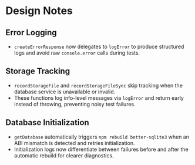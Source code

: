 # Design Notes

## Error Logging

- `createErrorResponse` now delegates to `logError` to produce structured logs and avoid raw `console.error` calls during tests.

## Storage Tracking

- `recordStorageFile` and `recordStorageFileSync` skip tracking when the database service is unavailable or invalid.
- These functions log info-level messages via `logError` and return early instead of throwing, preventing noisy test failures.

## Database Initialization

- `getDatabase` automatically triggers `npm rebuild better-sqlite3` when an ABI mismatch is detected and retries initialization.
- Initialization logs now differentiate between failures before and after the automatic rebuild for clearer diagnostics.
